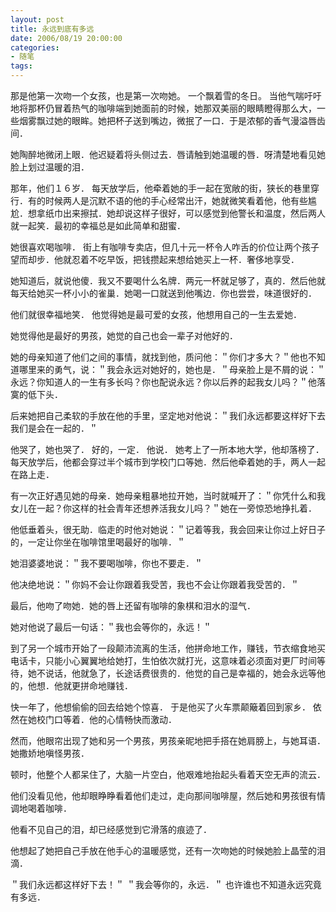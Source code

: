 ```yaml
---
layout: post
title: 永远到底有多远
date: 2006/08/19 20:00:00
categories: 
- 随笔
tags: 
---
```


那是他第一次吻一个女孩，也是第一次吻她。 一个飘着雪的冬日。 当他气喘吁吁地将那杯仍冒着热气的咖啡端到她面前的时候，她那双美丽的眼睛瞪得那么大，一些烟雾飘过她的眼眸。她把杯子送到嘴边，微抿了一口．于是浓郁的香气漫溢唇齿间．

她陶醉地微闭上眼．他迟疑着将头侧过去．唇请触到她温暖的唇．呀清楚地看见她脸上划过温暖的泪．

那年，他们１６岁． 每天放学后，他牵着她的手一起在宽敞的街，狭长的巷里穿行．有的时候两人是沉默不语的他的手心经常出汗，她就微笑看着他，他有些尴尬．想拿纸巾出来擦拭．她却说这样子很好，可以感觉到他警长和温度，然后两人就一起笑．最初的幸福总是如此简单和甜蜜．

她很喜欢喝咖啡． 街上有咖啡专卖店，但几十元一杯令人咋舌的价位让两个孩子望而却步．他就忍着不吃早饭，把钱攒起来想给她买上一杯．奢侈地享受．

她知道后，就说他傻．我又不要喝什么名牌．两元一杯就足够了，真的．然后他就每天给她买一杯小小的雀巢．她喝一口就送到他嘴边．你也尝尝，味道很好的．

他们就很幸福地笑． 他觉得她是最可爱的女孩，他想用自己的一生去爱她．

她觉得他是最好的男孩，她觉的自己也会一辈子对他好的．

她的母亲知道了他们之间的事情，就找到他，质问他：＂你们才多大？＂他也不知道哪里来的勇气，说：＂我会永远对她好的，她也是．＂母亲脸上是不屑的说：＂永远？你知道人的一生有多长吗？你也配说永远？你以后养的起我女儿吗？＂他落寞的低下头．

后来她把自己柔软的手放在他的手里，坚定地对他说：＂我们永远都要这样好下去我们是会在一起的．＂

他哭了，她也哭了． 好的，一定． 他说． 她考上了一所本地大学，他却落榜了． 每天放学后，他都会穿过半个城市到学校门口等她．然后他牵着她的手，两人一起在路上走．

有一次正好遇见她的母亲．她母亲粗暴地拉开她，当时就喊开了：＂你凭什么和我女儿在一起？你这样的社会青年还想养活我女儿吗？＂她在一旁惊恐地挣扎着．

他低垂着头，很无助．临走的时他对她说：＂记着等我，我会回来让你过上好日子的，一定让你坐在咖啡馆里喝最好的咖啡．＂

她泪婆婆地说：＂我不要喝咖啡，你也不要走．＂

他决绝地说：＂你妈不会让你跟着我受苦，我也不会让你跟着我受苦的．＂

最后，他吻了吻她．她的唇上还留有咖啡的象棋和泪水的湿气．

她对他说了最后一句话：＂我也会等你的，永远！＂

到了另一个城市开始了一段颠沛流离的生活，他拼命地工作，赚钱，节衣缩食地买电话卡，只能小心翼翼地给她打，生怕依次就打光，这意味着必须面对更厂时间等待，她不说话，他就急了，长途话费很贵的．他觉的自己是幸福的，她会永远等他的，他想．他就更拼命地赚钱．

快一年了，他想偷偷的回去给她个惊喜． 于是他买了火车票颠簸着回到家乡． 依然在她校门口等着．他的心情畅快而激动．

然而，他眼帘出现了她和另一个男孩，男孩亲昵地把手搭在她肩膀上，与她耳语．她撒娇地嗔怪男孩．

顿时，他整个人都呆住了，大脑一片空白，他艰难地抬起头看着天空无声的流云．

他们没看见他，他却眼睁睁看着他们走过，走向那间咖啡屋，然后她和男孩很有情调地喝着咖啡．

他看不见自己的泪，却已经感觉到它滑落的痕迹了．

他想起了她把自己手放在他手心的温暖感觉，还有一次吻她的时候她脸上晶莹的泪滴．

＂我们永远都这样好下去！＂ ＂我会等你的，永远．＂ 也许谁也不知道永远究竟有多远．
